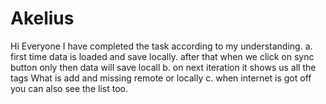 # Akelius
Hi Everyone
I have completed the task according to my understanding.
a. first time data is loaded and save locally. after that when we click on sync button only then data will save locall
b. on next iteration it shows us all the tags What is add and missing remote or locally
c. when internet is got off you can also see the list too.
